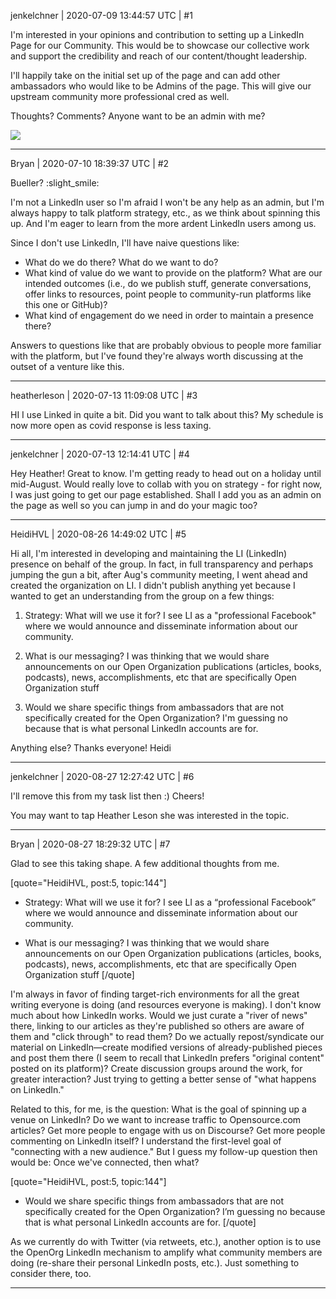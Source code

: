 jenkelchner | 2020-07-09 13:44:57 UTC | #1

I'm interested in your opinions and contribution to setting up a LinkedIn Page for our Community.  This would be to showcase our collective work and support the credibility and reach of our content/thought leadership.

I'll happily take on the initial set up of the page and can add other ambassadors who would like to be Admins of the page.  This will give our upstream community more professional cred as well.

Thoughts? Comments? Anyone want to be an admin with me?

![](upload://rMnrrfeKHRbYxbIHQ0QfAZm4yvc.gif)

-------------------------

Bryan | 2020-07-10 18:39:37 UTC | #2

Bueller? :slight_smile: 

I'm not a LinkedIn user so I'm afraid I won't be any help as an admin, but I'm always happy to talk platform strategy, etc., as we think about spinning this up. And I'm eager to learn from the more ardent LinkedIn users among us.

Since I don't use LinkedIn, I'll have naive questions like:

- What do we do there? What do we want to do?
- What kind of value do we want to provide on the platform? What are our intended outcomes (i.e., do we publish stuff, generate conversations, offer links to resources, point people to community-run platforms like this one or GitHub)?
- What kind of engagement do we need in order to maintain a presence there?

Answers to questions like that are probably obvious to people more familiar with the platform, but I've found they're always worth discussing at the outset of a venture like this.

-------------------------

heatherleson | 2020-07-13 11:09:08 UTC | #3

HI I use Linked in quite a bit. Did you want to talk about this? My schedule is now more open as covid response is less taxing.

-------------------------

jenkelchner | 2020-07-13 12:14:41 UTC | #4

Hey Heather! Great to know. I'm getting ready to head out on a holiday until mid-August. Would really love to collab with you on strategy - for right now, I was just going to get our page established.  Shall I add you as an admin on the page as well so you can jump in and do your magic too?

-------------------------

HeidiHVL | 2020-08-26 14:49:02 UTC | #5

Hi all,
I'm interested in developing and maintaining the LI (LinkedIn) presence on behalf of the group. In fact, in full transparency and perhaps jumping the gun a bit, after Aug's community meeting, I went ahead and created the organization on LI. I didn't publish anything yet because I wanted to get an understanding from the group on a few things: 

1. Strategy: What will we use it for? 
I see LI as a "professional Facebook" where we would announce and disseminate information about our community. 

2. What is our messaging? 
I was thinking that we would share announcements on our Open Organization publications (articles, books, podcasts), news, accomplishments, etc that are specifically Open Organization stuff

3. Would we share specific things from ambassadors that are not specifically created for the Open Organization? I'm guessing no because that is what personal LinkedIn accounts are for. 

Anything else? Thanks everyone! 
Heidi

-------------------------

jenkelchner | 2020-08-27 12:27:42 UTC | #6

I'll remove this from my task list then :) Cheers! 

You may want to tap Heather Leson she was interested in the topic.

-------------------------

Bryan | 2020-08-27 18:29:32 UTC | #7

Glad to see this taking shape. A few additional thoughts from me.

[quote="HeidiHVL, post:5, topic:144"]
* Strategy: What will we use it for?
I see LI as a “professional Facebook” where we would announce and disseminate information about our community.

* What is our messaging?
I was thinking that we would share announcements on our Open Organization publications (articles, books, podcasts), news, accomplishments, etc that are specifically Open Organization stuff
[/quote]

I'm always in favor of finding target-rich environments for all the great writing everyone is doing (and resources everyone is making). I don't know much about how LinkedIn works. Would we just curate a "river of news" there, linking to our articles as they're published so others are aware of them and "click through" to read them? Do we actually repost/syndicate our material on LinkedIn—create modified versions of already-published pieces and post them there (I seem to recall that LinkedIn prefers "original content" posted on its platform)? Create discussion groups around the work, for greater interaction? Just trying to getting a better sense of "what happens on LinkedIn."

Related to this, for me, is the question: What is the goal of spinning up a venue on LinkedIn? Do we want to increase traffic to Opensource.com articles? Get more people to engage with us on Discourse? Get more people commenting on LinkedIn itself? I understand the first-level goal of "connecting with a new audience." But I guess my follow-up question then would be: Once we've connected, then what?

[quote="HeidiHVL, post:5, topic:144"]
* Would we share specific things from ambassadors that are not specifically created for the Open Organization? I’m guessing no because that is what personal LinkedIn accounts are for.
[/quote]

As we currently do with Twitter (via retweets, etc.), another option is to use the OpenOrg LinkedIn mechanism to amplify what community members are doing (re-share their personal LinkedIn posts, etc.). Just something to consider there, too.

-------------------------

